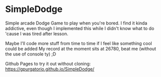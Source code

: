 # SimpleDodge

Simple arcade Dodge Game to play when you're bored. 
I find it kinda addictive, even though I implemented this while I didn't know what to do 'cause I was tired after lesson.

Maybe I'll code more stuff from time to time if I feel like something cool could be added
My record at the moment sits at 26780, beat me (without the use of console ty) ;D

Github Pages to try it out without cloning:
https://gpurgatorio.github.io/SimpleDodge/
